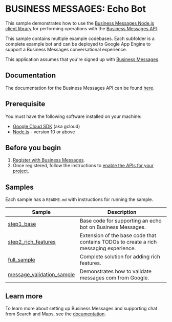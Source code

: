 # BUSINESS MESSAGES: Echo Bot

This sample demonstrates how to use the [Business Messages Node.js client library](https://github.com/google-business-communications/nodejs-businessmessages) for performing operations
with the [Business Messages API](https://developers.google.com/business-communications/business-messages/reference/rest).

This sample contains multiple example codebases. Each subfolder
is a complete example bot and can be deployed to Google App Engine
to support a Business Messages conversational experience.

This application assumes that you're signed up with
[Business Messages](https://developers.google.com/business-communications/business-messages/guides/set-up/register).

## Documentation

The documentation for the Business Messages API can be found [here](https://developers.google.com/business-communications/business-messages/reference/rest).

## Prerequisite

You must have the following software installed on your machine:

* [Google Cloud SDK](https://cloud.google.com/sdk/) (aka gcloud)
* [Node.js](https://nodejs.org/en/) - version 10 or above

## Before you begin

1.  [Register with Business Messages](https://developers.google.com/business-communications/business-messages/guides/set-up/register).
1.  Once registered, follow the instructions to [enable the APIs for your project](https://developers.google.com/business-communications/business-messages/guides/set-up/register#enable-api).

## Samples

Each sample has a `README.md` with instructions for running the sample.

| Sample                      | Description                       |
| --------------------------- | --------------------------------- |
| [step1_base](https://github.com/google-business-communications/bm-nodejs-echo-bot/tree/master/step1_base) | Base code for supporting an echo bot on Business Messages. |
| [step2_rich_features](https://github.com/google-business-communications/bm-nodejs-echo-bot/tree/master/step2_rich_features) | Extension of the base code that contains TODOs to create a rich messaging experience. |
| [full_sample](https://github.com/google-business-communications/bm-nodejs-echo-bot/tree/master/full_sample) | Complete solution for adding rich features. |
| [message_validation_sample](https://github.com/google-business-communications/bm-nodejs-echo-bot/tree/master/message_validation_sample) | Demonstrates how to validate messages com from Google. |

## Learn more

To learn more about setting up Business Messages and supporting
chat from Search and Maps, see the [documentation](https://developers.google.com/business-communications/business-messages/guides).